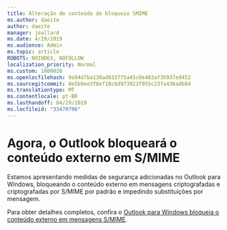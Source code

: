 ```yaml
---
title: Alteração de conteúdo de bloqueio SMIME
ms.author: daeite
author: daeite
manager: joallard
ms.date: 4/29/2019
ms.audience: Admin
ms.topic: article
ROBOTS: NOINDEX, NOFOLLOW
localization_priority: Normal
ms.custom: 1800028
ms.openlocfilehash: 9a94d7ba130ad8337f5a45c0e483af35937e9452
ms.sourcegitcommit: 8e5b9ee3f8ef10c6d973923f955c23fa436adb84
ms.translationtype: MT
ms.contentlocale: pt-BR
ms.lasthandoff: 04/29/2019
ms.locfileid: "33470796"
---
```

# <a name="outlook-will-now-default-block-external-content-in-smime"></a>Agora, o Outlook bloqueará o conteúdo externo em S/MIME

Estamos apresentando medidas de segurança adicionadas no Outlook para Windows, bloqueando o conteúdo externo em mensagens criptografadas e criptografadas por S/MIME por padrão e impedindo substituições por mensagem.

Para obter detalhes completos, confira o [Outlook para Windows bloqueia o conteúdo externo em mensagens S/MIME](https://support.office.com/article/2d3a4af1-fe41-475f-a888-fc7b997d112e). 